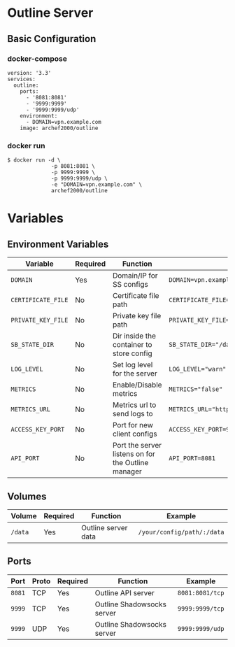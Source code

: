 # Outline Server

## Basic Configuration
### docker-compose
```
version: '3.3'
services:
  outline:
    ports:
      - '8081:8081'
      - '9999:9999'
      - '9999:9999/udp'
    environment:
      - DOMAIN=vpn.example.com
    image: archef2000/outline
```

### docker run
```
$ docker run -d \
              -p 8081:8081 \
              -p 9999:9999 \
              -p 9999:9999/udp \
              -e "DOMAIN=vpn.example.com" \
              archef2000/outline
```

# Variables
## Environment Variables
| Variable | Required | Function | Example |
|----------|----------|----------|----------|
|`DOMAIN`| Yes | Domain/IP for SS configs |`DOMAIN=vpn.example.com`|
|`CERTIFICATE_FILE`| No | Certificate file path |`CERTIFICATE_FILE="/data/server.crt"`|
|`PRIVATE_KEY_FILE`| No | Private key file path |`PRIVATE_KEY_FILE="/data/server.key"`|
|`SB_STATE_DIR`| No | Dir inside the container to store config |`SB_STATE_DIR="/data"`|
|`LOG_LEVEL`| No | Set log level for the server |`LOG_LEVEL="warn"`|
|`METRICS`| No | Enable/Disable metrics |`METRICS="false"`|
|`METRICS_URL`| No | Metrics url to send logs to |`METRICS_URL="https://prod.metrics.getoutline.org"`|
|`ACCESS_KEY_PORT`| No | Port for new client configs |`ACCESS_KEY_PORT=9999`|
|`API_PORT`| No | Port the server listens on for the Outline manager |`API_PORT=8081`|

## Volumes
| Volume | Required | Function | Example |
|----------|----------|----------|----------|
| `/data` | Yes | Outline server data | `/your/config/path/:/data`|

## Ports
| Port | Proto | Required | Function | Example |
|----------|----------|----------|----------|----------|
| `8081` | TCP | Yes | Outline API server | `8081:8081/tcp`|
| `9999` | TCP | Yes | Outline Shadowsocks server | `9999:9999/tcp`|
| `9999` | UDP | Yes | Outline Shadowsocks server | `9999:9999/udp`|

